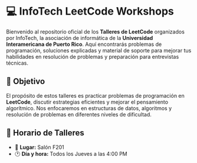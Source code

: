 # 💻 InfoTech LeetCode Workshops

Bienvenido al repositorio oficial de los **Talleres de LeetCode** organizados por InfoTech, la asociación de informática de la **Universidad Interamericana de Puerto Rico**. Aquí encontrarás problemas de programación, soluciones explicadas y material de soporte para mejorar tus habilidades en resolución de problemas y preparación para entrevistas técnicas.

## 🚀 Objetivo
El propósito de estos talleres es practicar problemas de programación en **LeetCode**, discutir estrategias eficientes y mejorar el pensamiento algorítmico. Nos enfocaremos en estructuras de datos, algoritmos y resolución de problemas en diferentes niveles de dificultad.

## 📅 Horario de Talleres
- 📍 **Lugar:** Salón F201
- 🕐 **Día y hora:** Todos los Jueves a las 4:00 PM

